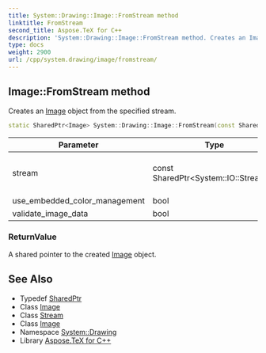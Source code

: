 ```yaml
---
title: System::Drawing::Image::FromStream method
linktitle: FromStream
second_title: Aspose.TeX for C++
description: 'System::Drawing::Image::FromStream method. Creates an Image object from the specified stream in C++.'
type: docs
weight: 2900
url: /cpp/system.drawing/image/fromstream/
---
```

## Image::FromStream method


Creates an [Image](../) object from the specified stream.

```cpp
static SharedPtr<Image> System::Drawing::Image::FromStream(const SharedPtr<System::IO::Stream> &stream, bool use_embedded_color_management=false, bool validate_image_data=true)
```


| Parameter | Type | Description |
| --- | --- | --- |
| stream | const SharedPtr\<System::IO::Stream\>\& | A stream that contains image data |
| use_embedded_color_management | bool | IGNORED |
| validate_image_data | bool | IGNORED |

### ReturnValue

A shared pointer to the created [Image](../) object.

## See Also

* Typedef [SharedPtr](../../../system/sharedptr/)
* Class [Image](../)
* Class [Stream](../../../system.io/stream/)
* Class [Image](../)
* Namespace [System::Drawing](../../)
* Library [Aspose.TeX for C++](../../../)
